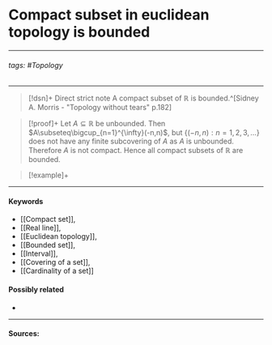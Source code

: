 # Compact subset in euclidean topology is bounded
***
###### tags: #Topology 
***
>[!dsn]+ Direct strict note
>A compact subset of $\mathbb{R}$ is bounded.^[Sidney A. Morris - "Topology without tears" p.182]

>[!proof]+
>Let $A\subseteq\mathbb{R}$ be unbounded. Then $A\subseteq\bigcup_{n=1}^{\infty}(-n,n)$, but $\{(-n,n):n=1,2,3,\dots\}$ does not have any finite subcovering of $A$ as $A$ is unbounded. Therefore $A$ is not compact. Hence all compact subsets of $\mathbb{R}$ are bounded.

>[!example]+ 
>
***
#### Keywords
- [[Compact set]],
- [[Real line]],
- [[Euclidean topology]],
- [[Bounded set]],
- [[Interval]],
- [[Covering of a set]],
- [[Cardinality of a set]]
#### Possibly related
- 
***
#### Sources: